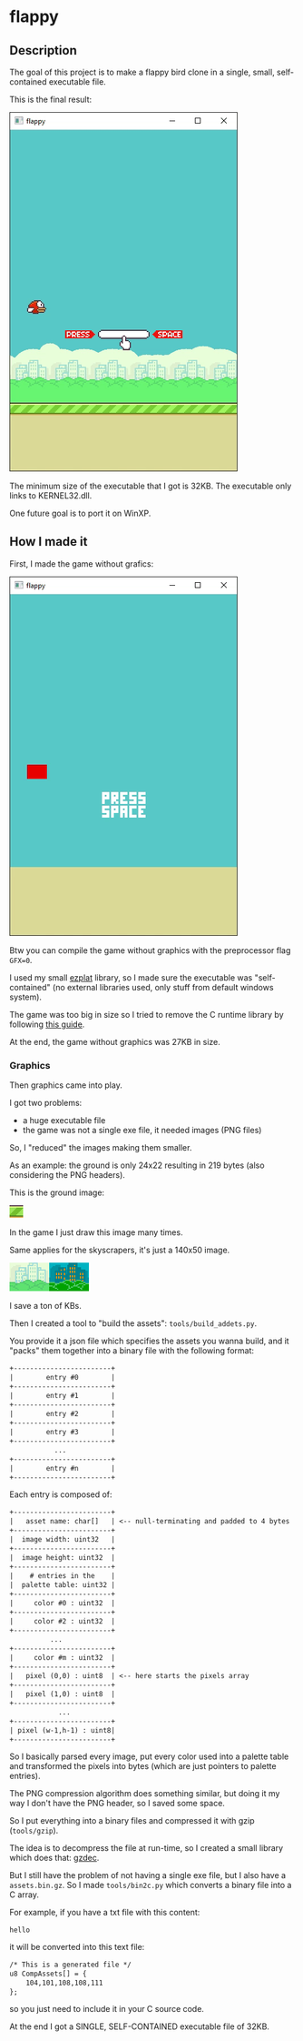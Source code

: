 # flappy
## Description

The goal of this project is to make a flappy bird clone in a single, small, self-contained executable file.

This is the final result:

![flappy](docs/img/gameplay.gif)

The minimum size of the executable that I got is 32KB. The executable only links to KERNEL32.dll.

One future goal is to port it on WinXP.

## How I made it

First, I made the game without grafics:

![flappy without graphics](docs/img/gameplay_nogfx.gif)

Btw you can compile the game without graphics with the preprocessor flag `GFX=0`.

I used my small [ezplat](https://github.com/driverfury/ezplat) library, so I made sure the executable was "self-contained" (no external libraries used, only stuff from default windows system).

The game was too big in size so I tried to remove the C runtime library by following [this guide](https://hero.handmade.network/forums/code-discussion/t/94-guide_-_how_to_avoid_c_c++_runtime_on_windows).

At the end, the game without graphics was 27KB in size.

### Graphics

Then graphics came into play.

I got two problems:

- a huge executable file
- the game was not a single exe file, it needed images (PNG files)

So, I "reduced" the images making them smaller.

As an example: the ground is only 24x22 resulting in 219 bytes (also considering the PNG headers).

This is the ground image:

![ground.png](docs/img/ground.png)

In the game I just draw this image many times.

Same applies for the skyscrapers, it's just a 140x50 image.

![skyscraper.png](docs/img/skyscraper.png)

I save a ton of KBs.

Then I created a tool to "build the assets": `tools/build_addets.py`.

You provide it a json file which specifies the assets you wanna build, and it "packs" them together into a binary file with the following format:

```
+------------------------+
|        entry #0        |
+------------------------+
|        entry #1        |
+------------------------+
|        entry #2        |
+------------------------+
|        entry #3        |
+------------------------+
           ...
+------------------------+
|        entry #n        |
+------------------------+
```

Each entry is composed of:

```
+------------------------+
|   asset name: char[]   | <-- null-terminating and padded to 4 bytes
+------------------------+
|  image width: uint32   |
+------------------------+
|  image height: uint32  |
+------------------------+
|    # entries in the    |
|  palette table: uint32 |
+------------------------+
|     color #0 : uint32  |
+------------------------+
|     color #2 : uint32  |
+------------------------+
          ...
+------------------------+
|     color #m : uint32  |
+------------------------+
|   pixel (0,0) : uint8  | <-- here starts the pixels array
+------------------------+
|   pixel (1,0) : uint8  |
+------------------------+
            ...
+------------------------+
| pixel (w-1,h-1) : uint8|
+------------------------+
```

So I basically parsed every image, put every color used into a palette table and transformed the pixels into bytes (which are just pointers to palette entries).

The PNG compression algorithm does something similar, but doing it my way I don't have the PNG header, so I saved some space.

So I put everything into a binary files and compressed it with gzip (`tools/gzip`).

The idea is to decompress the file at run-time, so I created a small library which does that: [gzdec](https://github.com/driverfury/gzdec).

But I still have the problem of not having a single exe file, but I also have a `assets.bin.gz`. So I made `tools/bin2c.py` which converts a binary file into a C array.

For example, if you have a txt file with this content:

```
hello
```

it will be converted into this text file:

```
/* This is a generated file */
u8 CompAssets[] = {
    104,101,108,108,111
};
```

so you just need to include it in your C source code.

At the end I got a SINGLE, SELF-CONTAINED executable file of 32KB.
